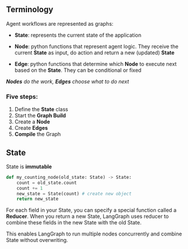 ## Terminology

Agent workflows are represented as graphs:

- **State**: represents the current state of the application

- **Node**: python functions that represent agent logic. They receive the current **State** as input, do action and return a new (updated) **State**

- **Edge**: python functions that determine which **Node** to execute next based on the **State**. They can be conditional or fixed

***Nodes** do the work, **Edges** choose what to do next*

### Five steps:

1. Define the **State** class
2. Start the **Graph Build**
3. Create a **Node**
4. Create **Edges**
5. **Compile** the Graph

## State

State is **immutable**

```python
def my_counting_node(old_state: State) -> State:
    count = old_state.count
    count += 1
    new_state = State(count) # create new object
    return new_state
```

For each field in your State, you can specify a special function called a **Reducer**. When you return a new State, LangGraph uses reducer to combine these fields in the new State with the old State.

This enables LangGraph to run multiple nodes concurrently and combine State without overwriting.

